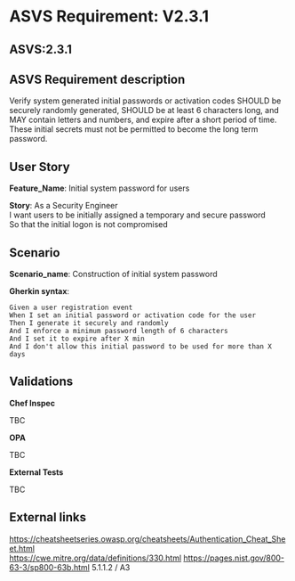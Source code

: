 # ASVS Requirement: V2.3.1

## ASVS:2.3.1

## ASVS Requirement description

Verify system generated initial passwords or activation codes SHOULD be securely randomly generated, SHOULD be at least 6 characters long, and MAY contain letters and numbers, and expire after a short period of time. These initial secrets must not be permitted to become the long term password.

## User Story

**Feature_Name**: Initial system password for users

**Story**:
As a Security Engineer\
I want users to be initially assigned a temporary and secure password\
So that the initial logon is not compromised

## Scenario

**Scenario_name**: Construction of initial system password

**Gherkin syntax**:

```gherkin
Given a user registration event
When I set an initial password or activation code for the user
Then I generate it securely and randomly
And I enforce a minimum password length of 6 characters
And I set it to expire after X min
And I don't allow this initial password to be used for more than X days

```


## Validations

**Chef Inspec**

TBC

**OPA**

TBC

**External Tests**

TBC

## External links

<https://cheatsheetseries.owasp.org/cheatsheets/Authentication_Cheat_Sheet.html> \
<https://cwe.mitre.org/data/definitions/330.html>
<https://pages.nist.gov/800-63-3/sp800-63b.html> 5.1.1.2 / A3

